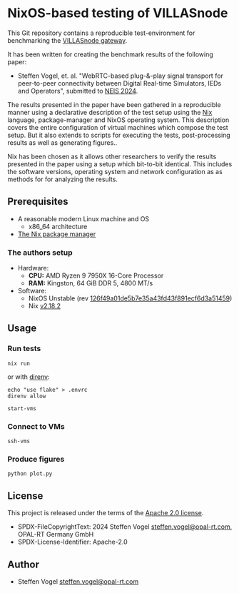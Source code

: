 # NixOS-based testing of VILLASnode

This Git repository contains a reproducible test-environment for benchmarking the [VILLASnode gateway](https://github.com/VILLASframework/node).

It has been written for creating the benchmark results of the following paper:

- Steffen Vogel, et. al. "WebRTC-based plug-&-play signal transport for peer-to-peer connectivity between Digital Real-time Simulators, IEDs and Operators", submitted to [NEIS 2024](https://neis-conference.com/).

The results presented in the paper have been gathered in a reproducible manner using a declarative description of the test setup using the [Nix](https://nixos.org/) language, package-manager and NixOS operating system.
This description covers the entire configuration of virtual machines which compose the test setup.
But it also extends to scripts for executing the tests, post-processing results as well as generating figures..

Nix has been chosen as it allows other researchers to verify the results presented in the paper
using a setup which bit-to-bit identical. This includes the software versions, operating system
and network configuration as as methods for for analyzing the results.

## Prerequisites

- A reasonable modern Linux machine and OS
  - x86_64 architecture
- [The Nix package manager](https://nixos.org/download/)

### The authors setup

- Hardware:
  - **CPU:** AMD Ryzen 9 7950X 16-Core Processor
  - **RAM:** Kingston, 64 GiB DDR 5, 4800 MT/s
- Software:
  - NixOS Unstable (rev [126f49a01de5b7e35a43fd43f891ecf6d3a51459](https://github.com/NixOS/nixpkgs/commit/126f49a01de5b7e35a43fd43f891ecf6d3a51459))
  - Nix [v2.18.2](https://github.com/NixOS/nix/releases/2.18.2)

## Usage

### Run tests

```shell
nix run
```

or with [direnv](https://direnv.net/):

```shell
echo "use flake" > .envrc
direnv allow

start-vms
```

### Connect to VMs

```shell
ssh-vms
```

### Produce figures

```shell
python plot.py
```

## License

This project is released under the terms of the [Apache 2.0 license](LICENSE).

- SPDX-FileCopyrightText: 2024 Steffen Vogel <steffen.vogel@opal-rt.com>, OPAL-RT Germany GmbH
- SPDX-License-Identifier: Apache-2.0

## Author

- Steffen Vogel <steffen.vogel@opal-rt.com>
